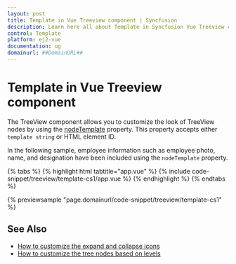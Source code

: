 ```yaml
---
layout: post
title: Template in Vue Treeview component | Syncfusion
description: Learn here all about Template in Syncfusion Vue Treeview component of Syncfusion Essential JS 2 and more.
control: Template 
platform: ej2-vue
documentation: ug
domainurl: ##DomainURL##
---
```


# Template in Vue Treeview component

The TreeView component allows you to customize the look of TreeView nodes by using the [nodeTemplate](https://ej2.syncfusion.com/vue/documentation/api/treeview#nodetemplate)
property. This property accepts either `template string` or HTML element ID.

In the following sample, employee information such as employee photo, name, and designation have been included using the `nodeTemplate` property.

{% tabs %}
{% highlight html tabtitle="app.vue" %}
{% include code-snippet/treeview/template-cs1/app.vue %}
{% endhighlight %}
{% endtabs %}
        
{% previewsample "page.domainurl/code-snippet/treeview/template-cs1" %}

## See Also

* [How to customize the expand and collapse icons](./how-to/customize-the-expand-and-collapse-icons)
* [How to customize the tree nodes based on levels](./how-to/customize-the-tree-nodes-based-on-levels)